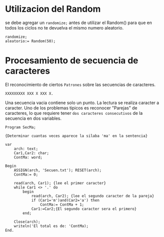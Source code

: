 # Utilizacion del Random

se debe agregar un `randomize;` antes de utilizar el Random() para que en todos los ciclos no te devuelva el mismo numero aleatorio.

	randomize;
	aleatorio:= Random(50);

# Procesamiento de secuencia de caracteres

El reconocimiento de ciertos `Patrones` sobre las secuencias de caracteres.

`XXXXXXXXX XXX X XXX X.`

Una secuencia vacia contiene solo un punto.
La lectura se realiza caracter a caracter.
Uno de los problemas tipicos es reconocer "Parejas" de caracteres, lo que requiere tener `dos caracteres consecutivos` de la secuencia en dos variables.

	Program SecMa;

	{Determinar cuantas veces aparece la silaba 'ma' en la sentencia}

	var
		arch: text;
		Car1,Car2: char;
		ContMa: word;

	Begin
		ASSIGN(arch, 'Secuen.txt'); RESET(arch);
		ContMa:= 0;
		
		read(arch, Car1); {lee el primer caracter}
		while Car1 <> '.' do
			begin
				read(arch, Car2); {lee el segundo caracter de la pareja}
				if (Car1='m')and(Car2='a') then
					ContMa:= ContMa + 1;
				Car1:=Car2;{El segundo caracter sera el primero}
			end;
		
		Close(arch);
		writeln('El total es de: 'ContMa);
	End.


